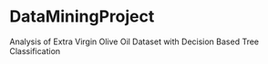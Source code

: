 # DataMiningProject
Analysis of Extra Virgin Olive Oil Dataset with Decision Based Tree Classification
